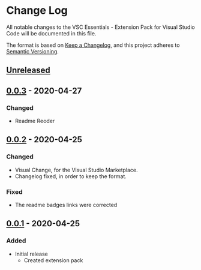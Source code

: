 # Change Log

All notable changes to the VSC Essentials - Extension Pack for Visual Studio Code will be documented in this file.

The format is based on [Keep a Changelog](https://keepachangelog.com/en/1.0.0/),
and this project adheres to [Semantic Versioning](https://semver.org/spec/v2.0.0.html).

## [Unreleased]

  ## [0.0.3] - 2020-04-27
  ### Changed
  * Readme Reoder

## [0.0.2] - 2020-04-25
### Changed
* Visual Change, for the Visual Studio Marketplace.
* Changelog fixed, in order to keep the format.
### Fixed
* The readme badges links were corrected

## [0.0.1] - 2020-04-25
### Added
* Initial release
  * Created extension pack

[Unreleased]: https://github.com/Gydunhn/WebDesign-Essentials/tree/develop
[0.0.3]: https://github.com/Gydunhn/WebDesign-Essentials/releases/tag/0.0.3
[0.0.2]: https://github.com/Gydunhn/WebDesign-Essentials/releases/tag/0.0.2
[0.0.1]: https://github.com/Gydunhn/WebDesign-Essentials/releases/tag/0.0.1